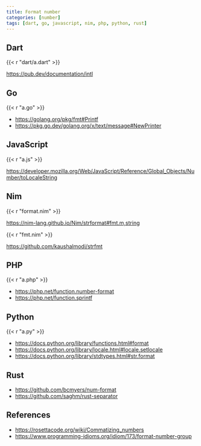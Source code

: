 ```yaml
---
title: Format number
categories: [number]
tags: [dart, go, javascript, nim, php, python, rust]
---
```


## Dart

{{< r "dart/a.dart" >}}

<https://pub.dev/documentation/intl>

## Go

{{< r "a.go" >}}

- <https://golang.org/pkg/fmt#Printf>
- <https://pkg.go.dev/golang.org/x/text/message#NewPrinter>

## JavaScript

{{< r "a.js" >}}

<https://developer.mozilla.org/Web/JavaScript/Reference/Global_Objects/Number/toLocaleString>

## Nim

{{< r "format.nim" >}}

<https://nim-lang.github.io/Nim/strformat#fmt.m,string>

{{< r "fmt.nim" >}}

<https://github.com/kaushalmodi/strfmt>

## PHP

{{< r "a.php" >}}

- <https://php.net/function.number-format>
- <https://php.net/function.sprintf>

## Python

{{< r "a.py" >}}

- <https://docs.python.org/library/functions.html#format>
- <https://docs.python.org/library/locale.html#locale.setlocale>
- <https://docs.python.org/library/stdtypes.html#str.format>

## Rust

- <https://github.com/bcmyers/num-format>
- <https://github.com/saghm/rust-separator>

## References

- <https://rosettacode.org/wiki/Commatizing_numbers>
- <https://www.programming-idioms.org/idiom/173/format-number-group>
